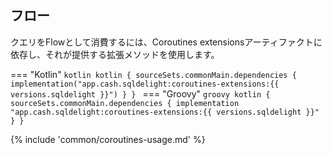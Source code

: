 ## フロー

クエリをFlowとして消費するには、Coroutines extensionsアーティファクトに依存し、それが提供する拡張メソッドを使用します。

=== "Kotlin"
    ```kotlin
    kotlin {
      sourceSets.commonMain.dependencies {
        implementation("app.cash.sqldelight:coroutines-extensions:{{ versions.sqldelight }}")
      }
    }
    ```
=== "Groovy"
    ```groovy
    kotlin {
      sourceSets.commonMain.dependencies {
        implementation "app.cash.sqldelight:coroutines-extensions:{{ versions.sqldelight }}"
      }
    }
    ```

{% include 'common/coroutines-usage.md' %}